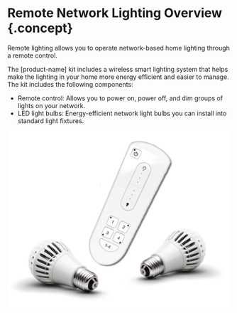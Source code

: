 # Remote Network Lighting Overview {.concept}

Remote lighting allows you to operate network-based home lighting through a remote control.

The [product-name] kit includes a wireless smart lighting system that helps make the lighting in your home more energy efficient and easier to manage. The kit includes the following components:

-   Remote control: Allows you to power on, power off, and dim groups of lights on your network.
-   LED light bulbs: Energy-efficient network light bulbs you can install into standard light fixtures.

![Remote lighting kit](images/kit.png "Remote lighting kit")


